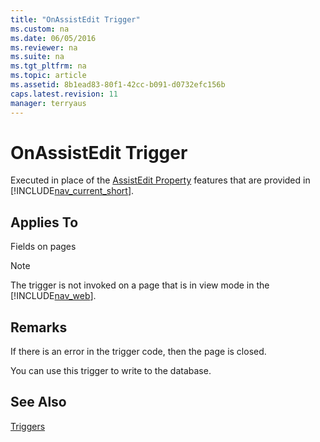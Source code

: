 ```yaml
---
title: "OnAssistEdit Trigger"
ms.custom: na
ms.date: 06/05/2016
ms.reviewer: na
ms.suite: na
ms.tgt_pltfrm: na
ms.topic: article
ms.assetid: 8b1ead83-80f1-42cc-b091-d0732efc156b
caps.latest.revision: 11
manager: terryaus
---
```

# OnAssistEdit Trigger
Executed in place of the [AssistEdit Property](../dynamics-nav/AssistEdit-Property.md) features that are provided in [!INCLUDE[nav_current_short](../dynamics-nav/includes/nav_current_short_md.md)].  
  
## Applies To  
 Fields on pages  
  
> [!NOTE]  
>  The trigger is not invoked on a page that is in view mode in the [!INCLUDE[nav_web](../dynamics-nav/includes/nav_web_md.md)].  
  
## Remarks  
 If there is an error in the trigger code, then the page is closed.  
  
 You can use this trigger to write to the database.  
  
## See Also  
 [Triggers](../dynamics-nav/Triggers.md)